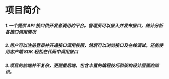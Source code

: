 # 项目简介

##### 1.一个提供 API 接口供开发者调用的平台。管理员可以接入并发布接口，统计分析各接口调用情况
##### 2.用户可以注册登录并开通接口调用权限，然后可以浏览接口及在线调试，还能使用客户端 SDK 轻松在代码中调用接口
##### 3.项目的前端并不复杂，更侧重后端，包含丰富的编程技巧和架构设计层面的知识。
